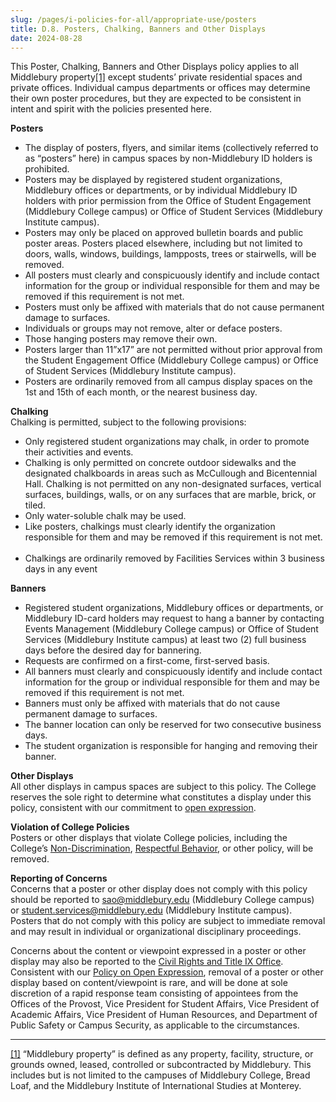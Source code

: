 ```yaml
---
slug: /pages/i-policies-for-all/appropriate-use/posters
title: D.8. Posters, Chalking, Banners and Other Displays
date: 2024-08-28
---
```

This Poster, Chalking, Banners and Other Displays policy applies to all Middlebury property[\[1\]](#_ftn1) except students’ private residential spaces and private offices. Individual campus departments or offices may determine their own poster procedures, but they are expected to be consistent in intent and spirit with the policies presented here. 

**Posters**

*   The display of posters, flyers, and similar items (collectively referred to as “posters” here) in campus spaces by non-Middlebury ID holders is prohibited.
*   Posters may be displayed by registered student organizations, Middlebury offices or departments, or by individual Middlebury ID holders with prior permission from the Office of Student Engagement (Middlebury College campus) or Office of Student Services (Middlebury Institute campus).
*   Posters may only be placed on approved bulletin boards and public poster areas. Posters placed elsewhere, including but not limited to doors, walls, windows, buildings, lampposts, trees or stairwells, will be removed.
*   All posters must clearly and conspicuously identify and include contact information for the group or individual responsible for them and may be removed if this requirement is not met.  
*   Posters must only be affixed with materials that do not cause permanent damage to surfaces.
*   Individuals or groups may not remove, alter or deface posters.
*   Those hanging posters may remove their own.
*   Posters larger than 11”x17” are not permitted without prior approval from the Student Engagement Office (Middlebury College campus) or Office of Student Services (Middlebury Institute campus).
*   Posters are ordinarily removed from all campus display spaces on the 1st and 15th of each month, or the nearest business day.

**Chalking**  
Chalking is permitted, subject to the following provisions:

*   Only registered student organizations may chalk, in order to promote their activities and events.
*   Chalking is only permitted on concrete outdoor sidewalks and the designated chalkboards in areas such as McCullough and Bicentennial Hall. Chalking is not permitted on any non-designated surfaces, vertical surfaces, buildings, walls, or on any surfaces that are marble, brick, or tiled.
*   Only water-soluble chalk may be used.
*   Like posters, chalkings must clearly identify the organization responsible for them and may be removed if this requirement is not met.  
*   Chalkings are ordinarily removed by Facilities Services within 3 business days in any event

**Banners**

*   Registered student organizations, Middlebury offices or departments, or Middlebury ID-card holders may request to hang a banner by contacting Events Management (Middlebury College campus) or Office of Student Services (Middlebury Institute campus) at least two (2) full business days before the desired day for bannering.
*   Requests are confirmed on a first-come, first-served basis.
*   All banners must clearly and conspicuously identify and include contact information for the group or individual responsible for them and may be removed if this requirement is not met.
*   Banners must only be affixed with materials that do not cause permanent damage to surfaces.
*   The banner location can only be reserved for two consecutive business days.
*   The student organization is responsible for hanging and removing their banner.

**Other Displays**  
All other displays in campus spaces are subject to this policy. The College reserves the sole right to determine what constitutes a display under this policy, consistent with our commitment to [open expression](https://handbook.middlebury.edu/pages/i-policies-for-all/genl-principles/freedom-of-expression/).

**Violation of College Policies**  
Posters or other displays that violate College policies, including the College’s [Non-Discrimination](https://handbook.middlebury.edu/pages/i-policies-for-all/non-discrim-policies/b-1-a-non-discrimination-policy/), [Respectful Behavior](https://handbook.middlebury.edu/pages/i-policies-for-all/genl-principles/respectful-behavior/), or other policy, will be removed.

**Reporting of Concerns**  
Concerns that a poster or other display does not comply with this policy should be reported to [sao@middlebury.edu](mailto:sao@middlebury.edu) (Middlebury College campus) or [student.services@middlebury.edu](mailto:student.services@middlebury.edu) (Middlebury Institute campus). Posters that do not comply with this policy are subject to immediate removal and may result in individual or organizational disciplinary proceedings.

Concerns about the content or viewpoint expressed in a poster or other display may also be reported to the [Civil Rights and Title IX Office](https://www.middlebury.edu/title-IX). Consistent with our [Policy on Open Expression](https://www.middlebury.edu/title-IX), removal of a poster or other display based on content/viewpoint is rare, and will be done at sole discretion of a rapid response team consisting of appointees from the Offices of the Provost, Vice President for Student Affairs, Vice President of Academic Affairs, Vice President of Human Resources, and Department of Public Safety or Campus Security, as applicable to the circumstances.

---

[\[1\]](#_ftnref1) “Middlebury property” is defined as any property, facility, structure, or grounds owned, leased, controlled or subcontracted by Middlebury. This includes but is not limited to the campuses of Middlebury College, Bread Loaf, and the Middlebury Institute of International Studies at Monterey.
